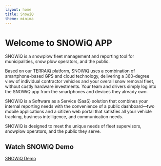 ```yaml
---
layout: home 
title: SnowiQ
theme: minima
---
```


# **Welcome to SNOWiQ APP**
SNOWiQ is a snowplow fleet management and reporting tool for municipalities, snow plow operators, and the public.  

Based on our TERRAiQ platform, SNOWiQ uses a combination of smartphone-based GPS and cloud technology, delivering a 360-degree view of individual contractor vehicles and your overall snow removal fleet, without costly hardware investments.  Your team and drivers simply log into the SNOWiQ app from the smartphones and devices they already own.  

SNOWiQ is a Software as a Service (SaaS) solution that combines your internal reporting needs with the convenience of a public dashboard—two mobile applications and a citizen web portal that satisfies all your vehicle tracking, business intelligence, and communication needs. 

SNOWiQ is designed to meet the unique needs of fleet supervisors, snowplow operators, and the public they serve.

## Watch SNOWiQ Demo 
[SNOWiQ Demo](https://eastbanctech.sharepoint.com/:v:/g/EfgLG-E4gJhOq6vW7PV41S4Bouw_7bEwA6FM0hYr3k22-g?e=g6kWot)
